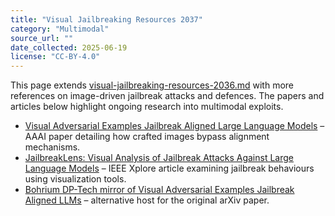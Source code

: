 ```yaml
---
title: "Visual Jailbreaking Resources 2037"
category: "Multimodal"
source_url: ""
date_collected: 2025-06-19
license: "CC-BY-4.0"
---
```


This page extends [visual-jailbreaking-resources-2036.md](visual-jailbreaking-resources-2036.md) with more references on image-driven jailbreak attacks and defences. The papers and articles below highlight ongoing research into multimodal exploits.

- [Visual Adversarial Examples Jailbreak Aligned Large Language Models](https://dl.acm.org/doi/10.1609/aaai.v38i19.30150) – AAAI paper detailing how crafted images bypass alignment mechanisms.
- [JailbreakLens: Visual Analysis of Jailbreak Attacks Against Large Language Models](https://ieeexplore.ieee.org/document/11020711) – IEEE Xplore article examining jailbreak behaviours using visualization tools.
- [Bohrium DP-Tech mirror of Visual Adversarial Examples Jailbreak Aligned LLMs](https://bohrium.dp.tech/paper/arxiv/2306.13213) – alternative host for the original arXiv paper.
